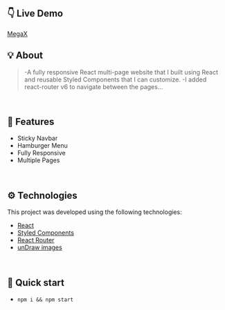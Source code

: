## 👇 Live Demo

[MegaX](https://akhmed0606.github.io/megax-agency/)

## 💡 About

> -A fully responsive React multi-page website that I built using React and reusable Styled Components that I can customize.
-I added react-router v6 to navigate between the pages...

<br>

## 📜 Features

- Sticky Navbar
- Hamburger Menu
- Fully Responsive
- Multiple Pages

<br>

## ⚙ Technologies

This project was developed using the following technologies:

- [React](https://create-react-app.dev/)
- [Styled Components](https://styled-components.com/)
- [React Router](https://reactrouter.com/)
- [unDraw images](https://undraw.co/)


<br>

## 🚀 Quick start

- ``npm i && npm start``


